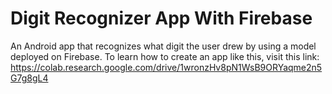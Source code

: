 # Digit Recognizer App With Firebase
An Android app that recognizes what digit the user drew by using a model deployed on Firebase.
To learn how to create an app like this, visit this link:
https://colab.research.google.com/drive/1wronzHv8pN1WsB9ORYaqme2n5G7g8gL4